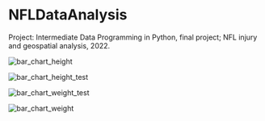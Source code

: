 # NFLDataAnalysis

Project: Intermediate Data Programming in Python, final project; NFL injury and geospatial analysis, 2022.

![bar_chart_height](https://github.com/user-attachments/assets/af5612d2-d338-432b-9cd3-2e138460fe75)

![bar_chart_height_test](https://github.com/user-attachments/assets/f74e2d60-9e24-462d-be15-3923e8b9cf20)

![bar_chart_weight_test](https://github.com/user-attachments/assets/2429f001-d6e6-4a95-811e-3df8d59ee12d)

![bar_chart_weight](https://github.com/user-attachments/assets/0e8334e0-8715-44f0-8ac6-00b2c3bad6d9)

